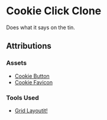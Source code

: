 # Cookie Click Clone

Does what it says on the tin.

## Attributions

### Assets

- [Cookie Button](https://www.pixilart.com/art/pixel-cookie-16-bit-67a5851268e95c0)
- [Cookie Favicon](https://www.favicon.cc/?action=icon&file_id=938275)

### Tools Used

- [Grid Layoutit!](https://grid.layoutit.com/)
